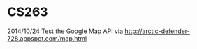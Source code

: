 CS263
=====

2014/10/24
Test the Google Map API via http://arctic-defender-728.appspot.com/map.html
